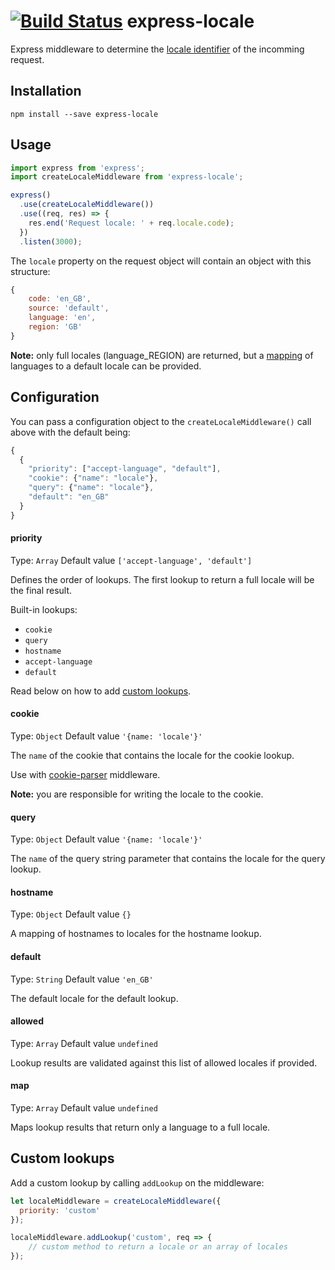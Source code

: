 [![Build Status](https://travis-ci.org/smhg/express-locale.png?branch=master)](https://travis-ci.org/smhg/express-locale)
express-locale
==============

Express middleware to determine the [locale identifier](https://en.wikipedia.org/wiki/Locale_(computer_software)) of the incomming request.


## Installation
`npm install --save express-locale`


## Usage
```javascript
import express from 'express';
import createLocaleMiddleware from 'express-locale';

express()
  .use(createLocaleMiddleware())
  .use((req, res) => {
    res.end('Request locale: ' + req.locale.code);
  })
  .listen(3000);
```

The `locale` property on the request object will contain an object with this structure:
```javascript
{
	code: 'en_GB',
	source: 'default',
	language: 'en',
	region: 'GB'
}
```

**Note:** only full locales (language_REGION) are returned, but a [mapping](#map) of languages to a default locale can be provided.


## Configuration
You can pass a configuration object to the `createLocaleMiddleware()` call above with the default being:
```javascript
{
  {
    "priority": ["accept-language", "default"],
    "cookie": {"name": "locale"},
    "query": {"name": "locale"},
    "default": "en_GB"
  }
}
```

#### priority
Type: `Array` Default value `['accept-language', 'default']`

Defines the order of lookups. The first lookup to return a full locale will be the final result.

Built-in lookups:
* `cookie`
* `query`
* `hostname`
* `accept-language`
* `default`

Read below on how to add [custom lookups](#custom-lookups).

#### cookie
Type: `Object` Default value `'{name: 'locale'}'`

The `name` of the cookie that contains the locale for the cookie lookup.

Use with [cookie-parser](https://github.com/expressjs/cookie-parser) middleware.

**Note:** you are responsible for writing the locale to the cookie.

#### query
Type: `Object` Default value `'{name: 'locale'}'`

The `name` of the query string parameter that contains the locale for the query lookup.

#### hostname
Type: `Object` Default value `{}`

A mapping of hostnames to locales for the hostname lookup.

#### default
Type: `String` Default value `'en_GB'`

The default locale for the default lookup.

#### allowed
Type: `Array` Default value `undefined`

Lookup results are validated against this list of allowed locales if provided.

#### map
Type: `Array` Default value `undefined`

Maps lookup results that return only a language to a full locale.


## Custom lookups
Add a custom lookup by calling `addLookup` on the middleware:
```javascript
let localeMiddleware = createLocaleMiddleware({
  priority: 'custom'
});

localeMiddleware.addLookup('custom', req => {
	// custom method to return a locale or an array of locales
});
```
